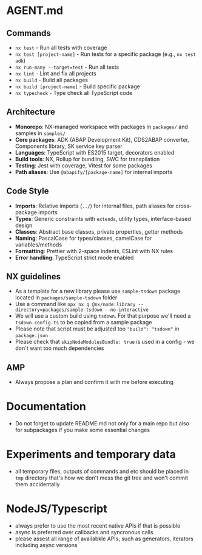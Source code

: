 # AGENT.md

## Commands

- `nx test` - Run all tests with coverage
- `nx test [project-name]` - Run tests for a specific package (e.g., `nx test adk`)
- `nx run-many --target=test` - Run all tests
- `nx lint` - Lint and fix all projects
- `nx build` - Build all packages
- `nx build [project-name]` - Build specific package
- `nx typecheck` - Type check all TypeScript code

## Architecture

- **Monorepo**: NX-managed workspace with packages in `packages/` and samples in `samples/`
- **Core packages**: ADK (ABAP Development Kit), CDS2ABAP converter, Components library, SK service key parser
- **Languages**: TypeScript with ES2015 target, decorators enabled
- **Build tools**: NX, Rollup for bundling, SWC for transpilation
- **Testing**: Jest with coverage, Vitest for some packages
- **Path aliases**: Use `@abapify/[package-name]` for internal imports

## Code Style

- **Imports**: Relative imports (`../`) for internal files, path aliases for cross-package imports
- **Types**: Generic constraints with `extends`, utility types, interface-based design
- **Classes**: Abstract base classes, private properties, getter methods
- **Naming**: PascalCase for types/classes, camelCase for variables/methods
- **Formatting**: Prettier with 2-space indents, ESLint with NX rules
- **Error handling**: TypeScript strict mode enabled

## NX guidelines

- As a template for a new library please use `sample-tsdown` package located in `packages/sample-tsdown` folder
- Use a command like `npx nx g @nx/node:library --directory=packages/sample-tsdown --no-interactive`
- We will use a custom build using `tsdown`. For that purpose we'll need a `tsdown.config.ts` to be copied from a sample package
- Please note that script must be adjusted too `"build": "tsdown"` in `package.json`
- Please check that `skipNodeModulesBundle: true` is used in a config - we don't want too much dependencies

## AMP

- Always propose a plan and confirm it with me before executing

# Documentation

- Do not forget to update README.md not only for a main repo but also for subpackages if you make some essential changes

# Experiments and temporary data

- all temporary files, outputs of commands and etc should be placed in `tmp` directory that's how we don't mess the git tree and won't commit them accidentally

# NodeJS/Typescript

- always prefer to use the most recent native APIs if that is possible
- async is preferred over callbacks and syncronous calls
- please assest all range of availabkle APIs, such as generators, iterators including async versions
